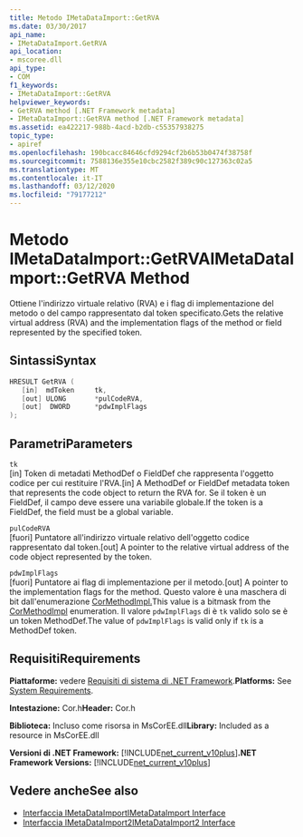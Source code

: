 ```yaml
---
title: Metodo IMetaDataImport::GetRVA
ms.date: 03/30/2017
api_name:
- IMetaDataImport.GetRVA
api_location:
- mscoree.dll
api_type:
- COM
f1_keywords:
- IMetaDataImport::GetRVA
helpviewer_keywords:
- GetRVA method [.NET Framework metadata]
- IMetaDataImport::GetRVA method [.NET Framework metadata]
ms.assetid: ea422217-988b-4acd-b2db-c55357938275
topic_type:
- apiref
ms.openlocfilehash: 190bcacc84646cfd9294cf2b6b53b0474f38758f
ms.sourcegitcommit: 7588136e355e10cbc2582f389c90c127363c02a5
ms.translationtype: MT
ms.contentlocale: it-IT
ms.lasthandoff: 03/12/2020
ms.locfileid: "79177212"
---
```

# <a name="imetadataimportgetrva-method"></a><span data-ttu-id="c7da6-102">Metodo IMetaDataImport::GetRVA</span><span class="sxs-lookup"><span data-stu-id="c7da6-102">IMetaDataImport::GetRVA Method</span></span>
<span data-ttu-id="c7da6-103">Ottiene l'indirizzo virtuale relativo (RVA) e i flag di implementazione del metodo o del campo rappresentato dal token specificato.</span><span class="sxs-lookup"><span data-stu-id="c7da6-103">Gets the relative virtual address (RVA) and the implementation flags of the method or field represented by the specified token.</span></span>  
  
## <a name="syntax"></a><span data-ttu-id="c7da6-104">Sintassi</span><span class="sxs-lookup"><span data-stu-id="c7da6-104">Syntax</span></span>  
  
```cpp  
HRESULT GetRVA (  
   [in]  mdToken     tk,
   [out] ULONG       *pulCodeRVA,
   [out]  DWORD      *pdwImplFlags  
);  
```  
  
## <a name="parameters"></a><span data-ttu-id="c7da6-105">Parametri</span><span class="sxs-lookup"><span data-stu-id="c7da6-105">Parameters</span></span>  
 `tk`  
 <span data-ttu-id="c7da6-106">[in] Token di metadati MethodDef o FieldDef che rappresenta l'oggetto codice per cui restituire l'RVA.</span><span class="sxs-lookup"><span data-stu-id="c7da6-106">[in] A MethodDef or FieldDef metadata token that represents the code object to return the RVA for.</span></span> <span data-ttu-id="c7da6-107">Se il token è un FieldDef, il campo deve essere una variabile globale.</span><span class="sxs-lookup"><span data-stu-id="c7da6-107">If the token is a FieldDef, the field must be a global variable.</span></span>  
  
 `pulCodeRVA`  
 <span data-ttu-id="c7da6-108">[fuori] Puntatore all'indirizzo virtuale relativo dell'oggetto codice rappresentato dal token.</span><span class="sxs-lookup"><span data-stu-id="c7da6-108">[out] A pointer to the relative virtual address of the code object represented by the token.</span></span>  
  
 `pdwImplFlags`  
 <span data-ttu-id="c7da6-109">[fuori] Puntatore ai flag di implementazione per il metodo.</span><span class="sxs-lookup"><span data-stu-id="c7da6-109">[out] A pointer to the implementation flags for the method.</span></span> <span data-ttu-id="c7da6-110">Questo valore è una maschera di bit dall'enumerazione [CorMethodImpl.](../../../../docs/framework/unmanaged-api/metadata/cormethodimpl-enumeration.md)</span><span class="sxs-lookup"><span data-stu-id="c7da6-110">This value is a bitmask from the [CorMethodImpl](../../../../docs/framework/unmanaged-api/metadata/cormethodimpl-enumeration.md) enumeration.</span></span> <span data-ttu-id="c7da6-111">Il valore `pdwImplFlags` di è `tk` valido solo se è un token MethodDef.</span><span class="sxs-lookup"><span data-stu-id="c7da6-111">The value of `pdwImplFlags` is valid only if `tk` is a MethodDef token.</span></span>  
  
## <a name="requirements"></a><span data-ttu-id="c7da6-112">Requisiti</span><span class="sxs-lookup"><span data-stu-id="c7da6-112">Requirements</span></span>  
 <span data-ttu-id="c7da6-113">**Piattaforme:** vedere [Requisiti di sistema di .NET Framework](../../../../docs/framework/get-started/system-requirements.md).</span><span class="sxs-lookup"><span data-stu-id="c7da6-113">**Platforms:** See [System Requirements](../../../../docs/framework/get-started/system-requirements.md).</span></span>  
  
 <span data-ttu-id="c7da6-114">**Intestazione:** Cor.h</span><span class="sxs-lookup"><span data-stu-id="c7da6-114">**Header:** Cor.h</span></span>  
  
 <span data-ttu-id="c7da6-115">**Biblioteca:** Incluso come risorsa in MsCorEE.dll</span><span class="sxs-lookup"><span data-stu-id="c7da6-115">**Library:** Included as a resource in MsCorEE.dll</span></span>  
  
 <span data-ttu-id="c7da6-116">**Versioni di .NET Framework:** [!INCLUDE[net_current_v10plus](../../../../includes/net-current-v10plus-md.md)]</span><span class="sxs-lookup"><span data-stu-id="c7da6-116">**.NET Framework Versions:** [!INCLUDE[net_current_v10plus](../../../../includes/net-current-v10plus-md.md)]</span></span>  
  
## <a name="see-also"></a><span data-ttu-id="c7da6-117">Vedere anche</span><span class="sxs-lookup"><span data-stu-id="c7da6-117">See also</span></span>

- [<span data-ttu-id="c7da6-118">Interfaccia IMetaDataImport</span><span class="sxs-lookup"><span data-stu-id="c7da6-118">IMetaDataImport Interface</span></span>](../../../../docs/framework/unmanaged-api/metadata/imetadataimport-interface.md)
- [<span data-ttu-id="c7da6-119">Interfaccia IMetaDataImport2</span><span class="sxs-lookup"><span data-stu-id="c7da6-119">IMetaDataImport2 Interface</span></span>](../../../../docs/framework/unmanaged-api/metadata/imetadataimport2-interface.md)
